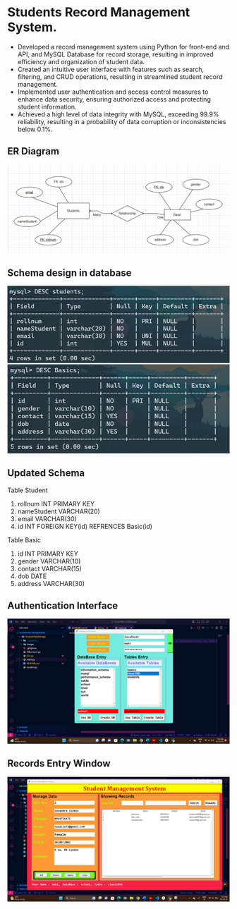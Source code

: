 # Students Record Management System.
* Developed a record management system using Python for front-end and API, and MySQL Database for record storage, resulting in improved efficiency and organization of student data.
* Created an intuitive user interface with features such as search, filtering, and CRUD operations, resulting in streamlined student record management. 
* Implemented user authentication and access control measures to enhance data security, ensuring authorized access and protecting student information.
* Achieved a high level of data integrity with MySQL, exceeding 99.9% reliability, resulting in a probability of data corruption or inconsistencies below 0.1%.

## ER Diagram
<img src="Images\updatedERDiagram.png">

## Schema design in database 
<img src="Images\updatedSchema1.png">

<img src="Images\updatedSchema2.png">

## Updated Schema
Table Student
1. rollnum INT PRIMARY KEY
2. nameStudent VARCHAR(20)
3. email VARCHAR(30)
4. id INT 
    FOREIGN KEY(id) REFRENCES Basic(id)

Table Basic
1. id INT PRIMARY KEY
2. gender VARCHAR(10)
3. contact VARCHAR(15)
4. dob DATE
5. address VARCHAR(30)

## Authentication Interface  

<img src="Images\authenticationWindow.png">

## Records Entry Window

<img src="Images\recordsWindow.png">